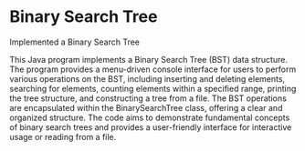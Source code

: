 # Binary Search Tree
 Implemented a Binary Search Tree

This Java program implements a Binary Search Tree (BST) data structure. The program provides a menu-driven console interface for users to perform various operations on the BST, including inserting and deleting elements, searching for elements, counting elements within a specified range, printing the tree structure, and constructing a tree from a file. The BST operations are encapsulated within the BinarySearchTree class, offering a clear and organized structure. The code aims to demonstrate fundamental concepts of binary search trees and provides a user-friendly interface for interactive usage or reading from a file.